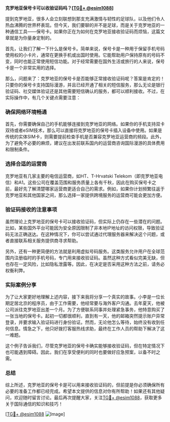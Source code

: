 **克罗地亚保号卡可以收验证码吗？[[TG💪+ @esim1088](https://t.me/s/esim1088)]**

提到克罗地亚，很多人会立刻联想到那支充满激情与韧性的足球队，以及他们令人热血沸腾的世界杯表现。但今天，我们要聊的并不是足球，而是关于克罗地亚的一种通信工具——保号卡。如果你正在为如何在克罗地亚接收验证码而烦恼，这篇文章就是为你量身定制的。

首先，让我们了解一下什么是保号卡。简单来说，保号卡是一种用于保留手机号码使用权的小卡片，通常在更换手机或出国时使用。它能帮助用户保持原有的号码不变，同时也能正常使用短信功能。对于经常需要在国外生活或旅行的人来说，保号卡是一个非常实用的选择。

那么，问题来了：克罗地亚的保号卡是否能够正常接收验证码呢？答案是肯定的！只要你的保号卡支持国际漫游，并且已经开通了相关的短信服务，那么无论是银行验证码、社交媒体验证还是其他需要短信确认的服务，都可以顺利接收。不过，在实际操作中，有几个关键点需要注意：

### 确保网络环境畅通

首先，你需要确保自己的手机能够连接到克罗地亚的网络。如果你的手机支持双卡双待或者eSIM技术，那么可以直接将克罗地亚的保号卡插入设备中使用。如果是传统的实体SIM卡，则需要提前检查手机是否兼容克罗地亚运营商的频段。此外，为了避免不必要的麻烦，建议在出发前联系国内的运营商咨询国际漫游的具体费用和限制条件。

### 选择合适的运营商

克罗地亚有几家主要的电信运营商，如HT、T-Hrvatski Telekom（即克罗地亚电信）和A1。这些公司在覆盖范围和服务质量上各有千秋，因此在购买保号卡之前，最好先了解清楚哪家运营商更适合自己的需求。例如，如果你计划频繁往返于克罗地亚和其他国家之间，那么选择一家提供跨境服务的运营商可能会更加方便。

### 验证码接收的注意事项

虽然理论上克罗地亚的保号卡可以接收验证码，但实际上仍存在一些潜在的问题。比如，某些国外平台可能因为安全原因限制了非本地IP地址的访问权限，导致验证码无法正确送达。在这种情况下，你可以尝试通过代理服务器来解决这个问题，或者直接联系相关服务提供商寻求帮助。

另外，还有一种更简便的方法就是利用虚拟号码服务。这类服务允许用户在全球范围内注册临时的手机号码，专门用来接收验证码。虽然这种方式看似完美无缺，但也存在一定风险，比如隐私泄露等。因此，在决定是否采用这种方法之前，请务必权衡利弊。

### 实际案例分享

为了让大家更好地理解上述内容，接下来我将分享一个真实的故事。小李是一位长期定居北京的程序员，由于工作需要，他经常要与海外客户沟通。去年夏天，他被公司派往克罗地亚出差一个月。为了方便联系同事并处理紧急事务，他特意购买了一张当地的保号卡。起初一切都很顺利，直到有一天，他的邮箱突然提示账户异常登录，并要求输入验证码进行身份验证。然而，无论他怎么等待，始终没有收到任何信息。情急之下，他只好拨打客服热线求助，最终在工作人员的帮助下解决了这一难题。

这个例子告诉我们，尽管克罗地亚的保号卡确实能够接收验证码，但在特定情况下也可能遇到障碍。因此，我们在享受便利的同时也要做好应急预案，以备不时之需。

### 总结

综上所述，克罗地亚的保号卡是可以用来接收验证码的，但前提是你必须确保所有必要的准备工作都已经完成。希望本文提供的信息对你有所帮助！如果还有其他疑问，欢迎随时留言讨论。最后再次提醒大家，关注[TG💪+ @esim1088](https://t.me/s/esim1088)，获取更多关于国际通信的知识和技巧！

[[TG💪+ @esim1088](https://t.me/s/esim1088) ![Image](https://i.postimg.cc/4NQfJmqS/Snipaste-2025-05-13-00-14-12.png)]